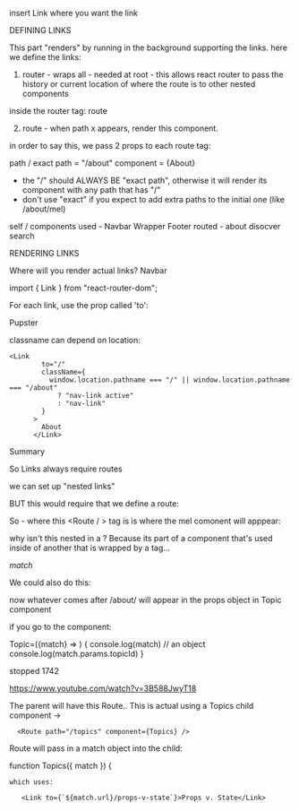  
insert Link where you want the link


DEFINING LINKS

This part "renders" by running in the background supporting the links. here we define the links:

1. router - wraps all - needed at root - this allows react router to pass the history or current location of where the route is to other nested components

inside the router tag: route

2. route - when path x appears, render this component.

in order to say this, we pass 2 props to each route tag:

path / exact path = "/about"
component = {About}

- the "/" should ALWAYS BE "exact path", otherwise it will render its component with any path that has "/"
- don't use "exact" if you expect to add extra paths to the initial one (like /about/mel)

self / components
used -
Navbar
Wrapper
Footer
routed -
about
disocver
search

RENDERING LINKS

Where will you render actual links? Navbar

import { Link } from "react-router-dom";

For each link, use the prop called 'to':

 <Link className="navbar-brand" to="/">
      Pupster
    </Link>

classname can depend on location:

    <Link
            to="/"
            className={
              window.location.pathname === "/" || window.location.pathname === "/about"
                ? "nav-link active"
                : "nav-link"
            }
          >
            About
          </Link>

Summary

So Links always require routes

we can set up "nested links"

<Link to="/about/mel"> </Link>

BUT this would require that we define a route:

So - where this <Route / > tag is is where the mel comonent will apppear:

<Route path="/about/mel" component={mel} />

why isn't this nested in a <Router>?
Because its part of a component that's used inside of another that is wrapped by a <Router> tag...

_match_

We could also do this:

<Route path="/about/:topicId" component={Topic}>

now whatever comes after /about/ will appear in the props object in Topic component

if you go to the component:

Topic=({match} => ) {
console.log(match) // an object
console.log(match.params.topicId)
}

stopped 1742

https://www.youtube.com/watch?v=3B588JwyT18

The parent will have this Route.. This is actual using a Topics child component ->

      <Route path="/topics" component={Topics} />

Route will pass in a match object into the child:

function Topics({ match }) {

    which uses:

       <Link to={`${match.url}/props-v-state`}>Props v. State</Link>
